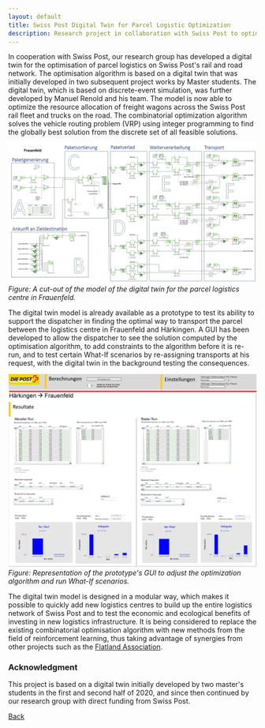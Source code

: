 ```yaml
---
layout: default
title: Swiss Post Digital Twin for Parcel Logistic Optimization
description: Research project in collaboration with Swiss Post to optimize parcel logistic on railway and road network
---
```


In cooperation with Swiss Post, our research group has developed a digital twin for the optimisation of parcel logistics on Swiss Post's rail and road network. The optimisation algorithm is based on a digital twin that was initially developed in two subsequent project works by Master students. The digital twin, which is based on discrete-event simulation, was further developed by Manuel Renold and his team. The model is now able to optimize the resource allocation of freight wagons across the Swiss Post rail fleet and trucks on the road. The combinatorial optimization algorithm solves the vehicle routing problem (VRP) using integer programming to find the globally best solution from the discrete set of all feasible solutions.

![Branching](./../../pictures/post_digital_twin.png)
_Figure: A cut-out of the model of the digital twin for the parcel logistics centre in Frauenfeld._

The digital twin model is already available as a prototype to test its ability to support the dispatcher in finding the optimal way to transport the parcel between the logistics centre in Frauenfeld and Härkingen. A GUI has been developed to allow the dispatcher to see the solution computed by the optimisation algorithm, to add constraints to the algorithm before it is re-run, and to test certain What-If scenarios by re-assigning transports at his request, with the digital twin in the background testing the consequences.

![Branching](./../../pictures/post_digital_twin_gui.png)
_Figure: Representation of the prototype's GUI to adjust the optimization algorithm and run What-If scenarios._

The digital twin model is designed in a modular way, which makes it possible to quickly add new logistics centres to build up the entire logistics network of Swiss Post and to test the economic and ecological benefits of investing in new logistics infrastructure. It is being considered to replace the existing combinatorial optimisation algorithm with new methods from the field of reinforcement learning, thus taking advantage of synergies from other projects such as the [Flatland Association](./../_posts/2023-07-25-SBB-and-ZHAW-collaborating-in-Flatland.md).


### Acknowledgment

This project is based on a digital twin initially developed by two master's students in the first and second half of 2020, and since then continued by our research group with direct funding from Swiss Post.

[Back](https://isandaiinaviation.github.io/pages/research.html)